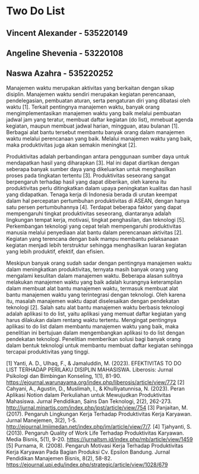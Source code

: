 # Two Do List
## Vincent Alexander - 535220149
## Angeline Shevenia - 53220108
## Naswa Azahra - 535220252

Manajemen waktu merupakan aktivitas yang berkaitan dengan sikap disiplin. Manajemen waktu sendiri merupakan kegiatan perencanaan, pendelegasian, pembuatan aturan, serta pengaturan diri yang dibatasi oleh waktu [1]. Terkait pentingnya manajemen waktu, banyak orang mengimplementasikan manajemen waktu yang baik melalui pembuatan jadwal jam yang teratur, membuat daftar kegiatan (do list), mmebuat agenda kegiatan, maupun membuat jadwal harian, mingguan, atau bulanan [1]. Berbagai alat bantu tersebut membantu banyak orang dalam manajemen waktu melalui perencanaan yang baik. Melalui manajemen waktu yang baik, maka produktivitas juga akan semakin meningkat [2]. 

Produktivitas adalah perbandingan antara penggunaan sumber daya untuk mendapatkan hasil yang diharapkan [3]. Hal ini dapat diartikan dengan seberapa banyak sumber daya yang dikeluarkan untuk menghasilkan proses pada tingkatan tertentu [3]. Produktivitas seseorang sangat berpengaruh terhadap hasil yang dapat diberikan, oleh karena itu produktivitas perlu ditingkatkan dalam upaya peningkatan kualitas dan hasil yang didapatkan. Tenaga kerja di Indonesia berada di urutan keempat dalam hal percepatan pertumbuhan produktivitas di ASEAN, dengan hanya satu persen pertumbuhannya [4]. Terdapat beberapa faktor yang dapat mempengaruhi tingkat produktivitas seseorang, diantaranya adalah lingkungan tempat kerja, motivasi, tingkat penghasilan, dan teknologi [5]. Perkembangan teknologi yang cepat telah mempengaruhi produktivitas manusia melalui penyediaan alat bantu dalam perencanaan aktivitas [2]. Kegiatan yang terencana dengan baik mampu membantu pelaksanaan kegiatan menjadi lebih terstruktur sehingga menghasilkan luaran kegiatan yang lebih produktif, efektif, dan efisien. 

Meskipun banyak orang sudah sadar dengan pentingnya manajemen waktu dalam meningkatkan produktivitas, ternyata masih banyak orang yang mengalami kesulitan dalam manajemen waktu. Beberapa alasan sulitnya melakukan manajemen waktu yang baik adalah kurangnya keterampilan dalam membuat alat bantu manajemen waktu, termasuk membuat alat bantu manajemen waktu yang terintegrasi dengan teknologi. Oleh karena itu, masalah manajemen waktu dapat diselesaikan dengan pendekatan teknologi [2]. Salah satu alat bantu manajemen waktu berbasis teknologi adalah aplikasi to do list, yaitu aplikasi yang memuat daftar kegiatan yang harus dilakukan dalam rentang waktu tertentu. Mengingat pentingnya aplikasi to do list dalam membantu manajemen waktu yang baik, maka penelitian ini bertujuan dalam mengembangkan aplikasi to do list dengan pendekatan teknologi. Penelitian memberikan solusi bagi banyak orang dalam bentuk teknologi untuk membantu membuat daftar kegiatan sehingga tercapai produktivitas yang tinggi.


[1] Yanti, A. D., Ulhaq, F., & Jamaluddin, M. (2023). EFEKTIVITAS TO DO LIST TERHADAP PERILAKU DISIPLIN MAHASISWA. Liberosis: Jurnal Psikologi dan Bimbingan Konseling, 1(1), 81-90. https://ejournal.warunayama.org/index.php/liberosis/article/view/772
[2] Cahyani, A., Agustin, D., Muslimah, I., & Khulliyatunnisa, N. (2023). Peran Aplikasi Notion dalam Perkuliahan untuk Mewujudkan Produktivitas Mahasiswa. Jurnal Pendidikan, Sains Dan Teknologi, 2(2), 262-273. http://jurnal.minartis.com/index.php/jpst/article/view/754
[3] Panjaitan, M. (2017). Pengaruh Lingkungan Kerja Terhadap Produktivitas Kerja
Karyawan. Jurnal Manejemen, 3(2), 1-5. http://ejournal.lmiimedan.net/index.php/jm/article/view/7/7.
[4] Tjahyanti, S. (2013). Pengaruh Quality of Work Life Terhadap Produktivitas Karyawan. Media Bisnis, 5(1), 9-20. https://jurnaltsm.id/index.php/mb/article/view/1459
[5] Purnama, R. (2008). Pengaruh Motivasi Kerja Terhadap Produktivitas Kerja Karyawan Pada Bagian Produksi Cv. Epsilon Bandung. Jurnal Pendidikan Manajemen Bisnis, 8(2), 58-82. https://ejournal.upi.edu/index.php/strategic/article/view/1028/679
